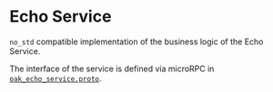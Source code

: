 # Echo Service

`no_std` compatible implementation of the business logic of the Echo Service.

The interface of the service is defined via microRPC in
[`oak_echo_service.proto`](/testing/oak_echo_service/proto/oak_echo_service.proto).
